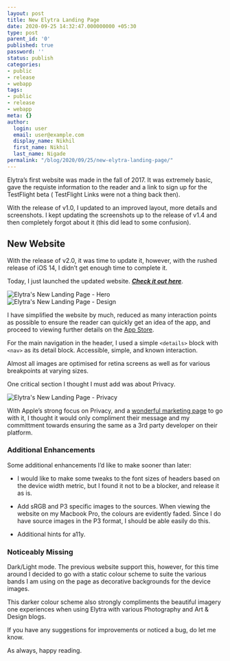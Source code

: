 ```yaml
---
layout: post
title: New Elytra Landing Page
date: 2020-09-25 14:32:47.000000000 +05:30
type: post
parent_id: '0'
published: true
password: ''
status: publish
categories:
- public
- release
- webapp
tags:
- public
- release
- webapp
meta: {}
author:
  login: user
  email: user@example.com
  display_name: Nikhil
  first_name: Nikhil
  last_name: Nigade
permalink: "/blog/2020/09/25/new-elytra-landing-page/"
---
```

<p>Elytra&#8217;s first website was made in the fall of 2017. It was extremely basic, gave the requiste information to the reader and a link to sign up for the TestFlight beta ( TestFlight Links were not a thing back then).</p>
<p>With the release of v1.0, I updated to an improved layout, more details and screenshots. I kept updating the screenshots up to the release of v1.4 and then completely forgot about it (this did lead to some confusion).</p>
<h2 id="newwebsite">New Website</h2>
<p>With the release of v2.0, it was time to update it, however, with the rushed release of iOS 14, I didn&#8217;t get enough time to complete it.</p>
<p>Today, I just launched the updated website. <strong><em><a href="https://elytra.app?ref=blog">Check it out here</a></em></strong>.</p>
<p><img src="{{ site.baseurl }}/assets/2020/09/Screenshot-2020-09-25-at-2.07.18-PM.png" alt="Elytra's New Landing Page - Hero" /><br />
<img src="{{ site.baseurl }}/assets/2020/09/Screenshot-2020-09-25-at-2.07.03-PM.png" alt="Elytra's New Landing Page - Design" /></p>
<p>I have simplified the website by much, reduced as many interaction points as possible to ensure the reader can quickly get an idea of the app, and proceed to viewing further details on the <a href="https://itunes.apple.com/us/app/elytra/id1433266971?ls=1&amp;mt=8">App Store</a>.</p>
<p>For the main navigation in the header, I used a simple <code>&lt;details&gt;</code> block with <code>&lt;nav&gt;</code> as its detail block. Accessible, simple, and known interaction.</p>
<p>Almost all images are optimised for retina screens as well as for various breakpoints at varying sizes.</p>
<p>One critical section I thought I must add was about Privacy.</p>
<p><img src="{{ site.baseurl }}/assets/2020/09/Screenshot-2020-09-25-at-2.23.01-PM.png" alt="Elytra's New Landing Page - Privacy" /></p>
<p>With Apple&#8217;s strong focus on Privacy, and a <a href="https://www.apple.com/privacy/">wonderful marketing page</a> to go with it, I thought it would only compliment their message and my committment towards ensuring the same as a 3rd party developer on their platform.</p>
<h3 id="additionalenhancements">Additional Enhancements</h3>
<p>Some additional enhancements I&#8217;d like to make sooner than later:</p>
<ul>
<li>
<p>I would like to make some tweaks to the font sizes of headers based on the device width metric, but I found it not to be a blocker, and release it as is.</p>
</li>
<li>
<p>Add sRGB and P3 specific images to the sources. When viewing the website on my Macbook Pro, the colours are evidently faded. Since I do have source images in the P3 format, I should be able easily do this.</p>
</li>
<li>
<p>Additional hints for a11y.</p>
</li>
</ul>
<h3 id="noticeablymissing">Noticeably Missing</h3>
<p>Dark/Light mode. The previous website support this, however, for this time around I decided to go with a static colour scheme to suite the various bands I am using on the page as decorative backgrounds for the device images.</p>
<p>This darker colour scheme also strongly compliments the beautiful imagery one experiences when using Elytra with various Photography and Art &amp; Design blogs.</p>
<p>If you have any suggestions for improvements or noticed a bug, do let me know.</p>
<p>As always, happy reading.</p>
